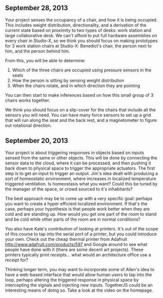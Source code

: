 ## September 28, 2013

Your project senses the occupancy of a chair, and how it is being occupied. This includes weight distribution, directionality, and a derivation of the current state based on proximity to two types of desks: work station and large collaborative desk. We can't afford to put full hardware assemblies on every chair in Studio-X, so we think you should focus on making prototypes for 3 work station chairs at Studio-X: Benedict's chair, the person next to him, and the person behind him.

From this, you will be able to determine:

1.	Which of the three chairs are occupied using pressure sensors in the seats
2.	How the person is sitting by sensing weight distribution
3.	When the chairs rotate, and in which direction they are pointing

You can then start to make inferences based on how this small group of 3 chairs works together.

We think you should focus on a slip-cover for the chairs that include all the sensors you will need. You can have many force sensors to set up a grid that will run along the seat and the back rest, and a magnetometer to figure out rotational direction.



## September 20, 2013

Your project is about triggering responses in objects based on inputs sensed from the same or other objects. This will be done by connecting the sensor data to the cloud, where it can be processed, and then pushing it back down to physical space to trigger the appropriate actuators. The first step is to get an input to trigger an output. Jim's idea dealt with producing a sort of homeostatic environment, where increases in localized temperature triggered ventilation. Is homeostasis what you want? Could this be tuned by the manager of the space, or crowd sourced to it's inhabitants?

The best approach may be to come up with a very specific goal: perhaps you want to create a hyper efficient localized environment. If that's the case, perhaps your hypothesis is that people work better when they are cold and are standing up. How would you get one part of the room to stand and be cold while other parts of the room are in normal conditions?

You also have Kate's contribution of looking at printers. It's out of the scope of this course to tap into the serial port of a printer, but you could introduce your own. Check out the cheap thermal printer from Adafruit http://www.adafruit.com/products/597 and Google around to see what people have done with it (there are some decent art projects). These printers typically print receipts... what would an architecture office use a receipt for?

Thinking longer term, you may want to incorporate some of Allen's idea to have a web-based interface that would allow human users to tap into the loop, perhaps altering the triggered response in physical space by intercepting the signals and injecting new inputs. TogetherJS could be an interesting means of doing so. Take a look at the video on the homepage.
